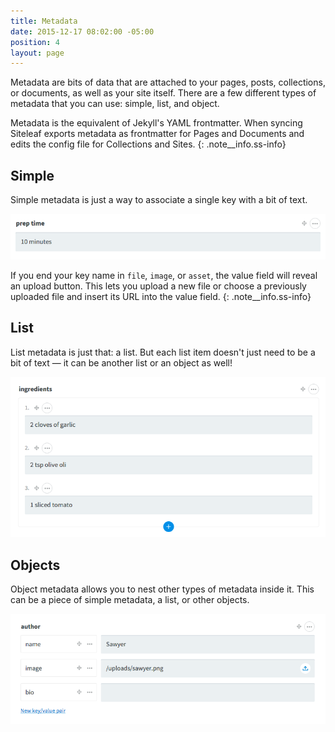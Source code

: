 ```yaml
---
title: Metadata
date: 2015-12-17 08:02:00 -05:00
position: 4
layout: page
---
```


Metadata are bits of data that are attached to your pages, posts, collections, or documents, as well as your site itself. There are a few different types of metadata that you can use: simple, list, and object.

Metadata is the equivalent of Jekyll's YAML frontmatter. When syncing Siteleaf exports metadata as frontmatter for Pages and Documents and edits the config file for Collections and Sites.
{: .note__info.ss-info}


## Simple

Simple metadata is just a way to associate a single key with a bit of text.

![Simple metadata](/uploads/metadata/simple.png)

If you end your key name in `file`, `image`, or `asset`, the value field will reveal an upload button. This lets you upload a new file or choose a previously uploaded file and insert its URL into the value field.
{: .note__info.ss-info}

## List

List metadata is just that: a list. But each list item doesn't just need to be a bit of text — it can be another list or an object as well!

![List metadata](/uploads/metadata/list.png)

## Objects

Object metadata allows you to nest other types of metadata inside it. This can be a piece of simple metadata, a list, or other objects.

![Object metadata](/uploads/metadata/object.png)
